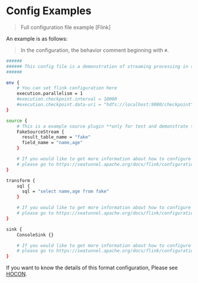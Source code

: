 # Config Examples

> Full configuration file example [Flink]

An example is as follows:

> In the configuration, the behavior comment beginning with `#`.

```bash
######
###### This config file is a demonstration of streaming processing in seatunnel config
######

env {
    # You can set flink configuration here
    execution.parallelism = 1
    #execution.checkpoint.interval = 10000
    #execution.checkpoint.data-uri = "hdfs://localhost:9000/checkpoint"
}

source {
    # This is a example source plugin **only for test and demonstrate the feature source plugin**
    FakeSourceStream {
      result_table_name = "fake"
      field_name = "name,age"
    }

    # If you would like to get more information about how to configure seatunnel and see full list of source plugins,
    # please go to https://seatunnel.apache.org/docs/flink/configuration/source-plugins/Fake
}

transform {
    sql {
      sql = "select name,age from fake"
    }

    # If you would like to get more information about how to configure seatunnel and see full list of transform plugins,
    # please go to https://seatunnel.apache.org/docs/flink/configuration/transform-plugins/Sql
}

sink {
    ConsoleSink {}

    # If you would like to get more information about how to configure seatunnel and see full list of sink plugins,
    # please go to https://seatunnel.apache.org/docs/flink/configuration/sink-plugins/Console
}
```

If you want to know the details of this format configuration, Please see [HOCON](https://github.com/lightbend/config/blob/main/HOCON.md).
